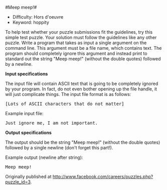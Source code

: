 #Meep meep!#

* Difficulty:  Hors d'oeuvre
* Keyword:     hoppity

To help test whether your puzzle submissions fit the guidelines, try this simple test puzzle. Your solution must follow the guidelines like any other puzzle. Write a program that takes as input a single argument on the command line. This argument must be a file name, which contains text. The program should completely ignore this argument and instead print to standard out the string "Meep meep!" (without the double quotes) followed by a newline.

**Input specifications**

The input file will contain ASCII text that is going to be completely ignored by your program. In fact, do not even bother opening up the file handle, it will just complicate things. The input file format is as follows:

<pre>
[Lots of ASCII characters that do not matter]
</pre>

Example input file:

<pre>
Just ignore me, I am not important.
</pre>

**Output specifications**

The output should be the string "Meep meep!" (without the double quotes) followed by a single newline (don't forget this part!).

Example output (newline after string):

<pre>
Meep meep!
</pre>

Originally published at http://www.facebook.com/careers/puzzles.php?puzzle_id=3.